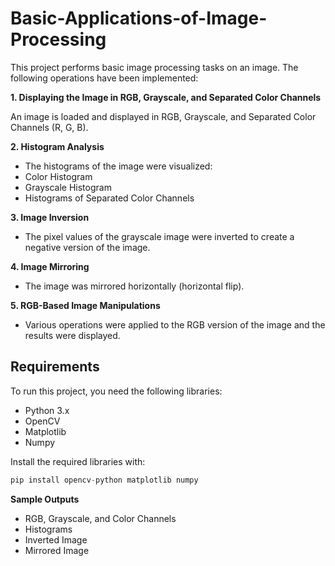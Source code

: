 # Basic-Applications-of-Image-Processing
This project performs basic image processing tasks on an image. The following operations have been implemented:


**1. Displaying the Image in RGB, Grayscale, and Separated Color Channels**

An image is loaded and displayed in RGB, Grayscale, and Separated Color Channels (R, G, B).

**2. Histogram Analysis**

- The histograms of the image were visualized:
- Color Histogram
- Grayscale Histogram
- Histograms of Separated Color Channels

**3. Image Inversion**

- The pixel values of the grayscale image were inverted to create a negative version of the image.
  
**4. Image Mirroring**

- The image was mirrored horizontally (horizontal flip).
  
**5. RGB-Based Image Manipulations**

- Various operations were applied to the RGB version of the image and the results were displayed.

## Requirements
To run this project, you need the following libraries:
- Python 3.x
- OpenCV
- Matplotlib
- Numpy
  
Install the required libraries with:
```python
pip install opencv-python matplotlib numpy
```

**Sample Outputs**
- RGB, Grayscale, and Color Channels
- Histograms
- Inverted Image
- Mirrored Image


